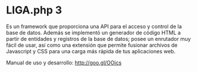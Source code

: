 LIGA.php 3
==============
Es un framework que proporciona una API para el acceso y control de la base de datos. Además se implementó un generador de código HTML a partir de entidades y registros de la base de datos; posee un enrutador muy fácil de usar, así como una extensión que permite fusionar archivos de Javascript y CSS para una carga más rápida de tus aplicaciones web.

Manual de uso y desarrollo: http://goo.gl/OOics
